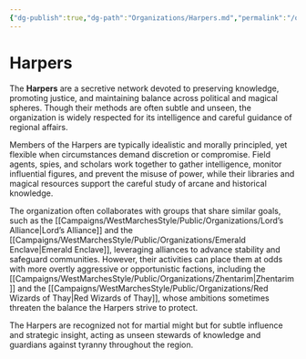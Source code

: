 ```yaml
---
{"dg-publish":true,"dg-path":"Organizations/Harpers.md","permalink":"/organizations/harpers/","tags":["intelligence","sword-coast","organization","Harpers"],"dgShowFileTree":true}
---
```


# **Harpers**

The **Harpers** are a secretive network devoted to preserving knowledge, promoting justice, and maintaining balance across political and magical spheres. Though their methods are often subtle and unseen, the organization is widely respected for its intelligence and careful guidance of regional affairs.

Members of the Harpers are typically idealistic and morally principled, yet flexible when circumstances demand discretion or compromise. Field agents, spies, and scholars work together to gather intelligence, monitor influential figures, and prevent the misuse of power, while their libraries and magical resources support the careful study of arcane and historical knowledge.

The organization often collaborates with groups that share similar goals, such as the [[Campaigns/WestMarchesStyle/Public/Organizations/Lord’s Alliance\|Lord’s Alliance]] and the [[Campaigns/WestMarchesStyle/Public/Organizations/Emerald Enclave\|Emerald Enclave]], leveraging alliances to advance stability and safeguard communities. However, their activities can place them at odds with more overtly aggressive or opportunistic factions, including the [[Campaigns/WestMarchesStyle/Public/Organizations/Zhentarim\|Zhentarim]] and the [[Campaigns/WestMarchesStyle/Public/Organizations/Red Wizards of Thay\|Red Wizards of Thay]], whose ambitions sometimes threaten the balance the Harpers strive to protect.

The Harpers are recognized not for martial might but for subtle influence and strategic insight, acting as unseen stewards of knowledge and guardians against tyranny throughout the region.
